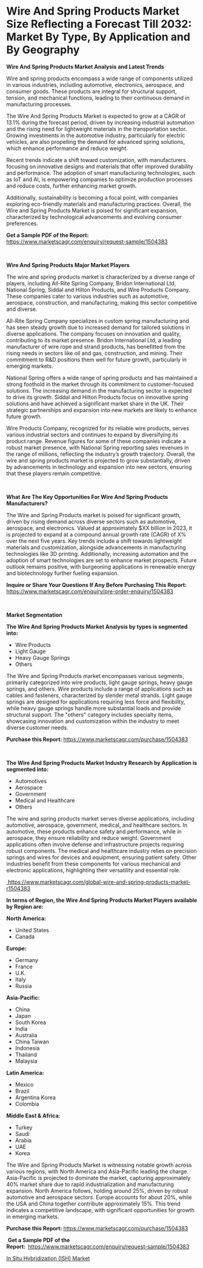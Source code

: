 <p><h1>Wire And Spring Products Market Size Reflecting a Forecast Till 2032: Market By Type, By Application and By Geography</h1></p><p><strong>Wire And Spring Products Market Analysis and Latest Trends</strong></p>
<p><p>Wire and spring products encompass a wide range of components utilized in various industries, including automotive, electronics, aerospace, and consumer goods. These products are integral for structural support, tension, and mechanical functions, leading to their continuous demand in manufacturing processes.</p><p>The Wire And Spring Products Market is expected to grow at a CAGR of 13.1% during the forecast period, driven by increasing industrial automation and the rising need for lightweight materials in the transportation sector. Growing investments in the automotive industry, particularly for electric vehicles, are also propelling the demand for advanced spring solutions, which enhance performance and reduce weight.</p><p>Recent trends indicate a shift toward customization, with manufacturers focusing on innovative designs and materials that offer improved durability and performance. The adoption of smart manufacturing technologies, such as IoT and AI, is empowering companies to optimize production processes and reduce costs, further enhancing market growth.</p><p>Additionally, sustainability is becoming a focal point, with companies exploring eco-friendly materials and manufacturing practices. Overall, the Wire and Spring Products Market is poised for significant expansion, characterized by technological advancements and evolving consumer preferences.</p></p>
<p><strong>Get a Sample PDF of the Report:&nbsp;</strong> <a href="https://www.marketscagr.com/enquiry/request-sample/1504383?utm_campaign=2565&utm_medium=2&utm_source=Github&utm_content=ia&utm_term=23032025&utm_id=wire-and-spring-products">https://www.marketscagr.com/enquiry/request-sample/1504383</a></p>
<p>&nbsp;</p>
<p><strong>Wire And Spring Products Major Market Players</strong></p>
<p><p>The wire and spring products market is characterized by a diverse range of players, including All-Rite Spring Company, Bridon International Ltd, National Spring, Siddal and Hilton Products, and Wire Products Company. These companies cater to various industries such as automotive, aerospace, construction, and manufacturing, making this sector competitive and diverse.</p><p>All-Rite Spring Company specializes in custom spring manufacturing and has seen steady growth due to increased demand for tailored solutions in diverse applications. The company focuses on innovation and quality, contributing to its market presence. Bridon International Ltd, a leading manufacturer of wire rope and strand products, has benefitted from the rising needs in sectors like oil and gas, construction, and mining. Their commitment to R&D positions them well for future growth, particularly in emerging markets.</p><p>National Spring offers a wide range of spring products and has maintained a strong foothold in the market through its commitment to customer-focused solutions. The increasing demand in the manufacturing sector is expected to drive its growth. Siddal and Hilton Products focus on innovative spring solutions and have achieved a significant market share in the UK. Their strategic partnerships and expansion into new markets are likely to enhance future growth.</p><p>Wire Products Company, recognized for its reliable wire products, serves various industrial sectors and continues to expand by diversifying its product range. Revenue figures for some of these companies indicate a robust market presence, with National Spring reporting sales revenues in the range of millions, reflecting the industry’s growth trajectory. Overall, the wire and spring products market is projected to grow substantially, driven by advancements in technology and expansion into new sectors, ensuring that these players remain competitive.</p></p>
<p>&nbsp;</p>
<p><strong>What Are The Key Opportunities For Wire And Spring Products Manufacturers?</strong></p>
<p><p>The Wire and Spring Products market is poised for significant growth, driven by rising demand across diverse sectors such as automotive, aerospace, and electronics. Valued at approximately $XX billion in 2023, it is projected to expand at a compound annual growth rate (CAGR) of X% over the next five years. Key trends include a shift towards lightweight materials and customization, alongside advancements in manufacturing technologies like 3D printing. Additionally, increasing automation and the adoption of smart technologies are set to enhance market prospects. Future outlook remains positive, with burgeoning applications in renewable energy and biotechnology further fueling expansion.</p></p>
<p><strong>Inquire or Share Your Questions If Any Before Purchasing This Report:</strong> <a href="https://www.marketscagr.com/enquiry/pre-order-enquiry/1504383?utm_campaign=2565&utm_medium=2&utm_source=Github&utm_content=ia&utm_term=23032025&utm_id=wire-and-spring-products">https://www.marketscagr.com/enquiry/pre-order-enquiry/1504383</a></p>
<p>&nbsp;</p>
<p><strong>Market Segmentation</strong></p>
<p><strong>The Wire And Spring Products Market Analysis by types is segmented into:</strong></p>
<p><ul><li>Wire Products</li><li>Light Gauge</li><li>Heavy Gauge Springs</li><li>Others</li></ul></p>
<p><p>The Wire and Spring Products market encompasses various segments, primarily categorized into wire products, light gauge springs, heavy gauge springs, and others. Wire products include a range of applications such as cables and fasteners, characterized by slender metal strands. Light gauge springs are designed for applications requiring less force and flexibility, while heavy gauge springs handle more substantial loads and provide structural support. The "others" category includes specialty items, showcasing innovation and customization within the industry to meet diverse customer needs.</p></p>
<p><strong>Purchase this Report:&nbsp;</strong><a href="https://www.marketscagr.com/purchase/1504383?utm_campaign=2565&utm_medium=2&utm_source=Github&utm_content=ia&utm_term=23032025&utm_id=wire-and-spring-products">https://www.marketscagr.com/purchase/1504383</a></p>
<p>&nbsp;</p>
<p><strong>The Wire And Spring Products Market Industry Research by Application is segmented into:</strong></p>
<p><ul><li>Automotives</li><li>Aerospace</li><li>Government</li><li>Medical and Healthcare</li><li>Others</li></ul></p>
<p><p>The wire and spring products market serves diverse applications, including automotive, aerospace, government, medical, and healthcare sectors. In automotive, these products enhance safety and performance, while in aerospace, they ensure reliability and reduce weight. Government applications often involve defense and infrastructure projects requiring robust components. The medical and healthcare industry relies on precision springs and wires for devices and equipment, ensuring patient safety. Other industries benefit from these components for various mechanical and electronic applications, highlighting their versatility and essential role.</p></p>
<p><a href="https://www.marketscagr.com/global-wire-and-spring-products-market-r1504383?utm_campaign=2565&utm_medium=2&utm_source=Github&utm_content=ia&utm_term=23032025&utm_id=wire-and-spring-products">&nbsp;https://www.marketscagr.com/global-wire-and-spring-products-market-r1504383</a></p>
<p><strong>In terms of Region, the Wire And Spring Products Market Players available by Region are:</strong></p>
<p>
    <p> <strong> North America: </strong>
        <ul>
            <li>United States</li>
            <li>Canada</li>
        </ul>
        </p> 
    <p> <strong> Europe: </strong>
        <ul>
            <li>Germany</li>
            <li>France</li>
            <li>U.K.</li>
            <li>Italy</li>
            <li>Russia</li>
        </ul>
        </p> 
    <p> <strong> Asia-Pacific: </strong>
        <ul>
            <li>China</li>
            <li>Japan</li>
            <li>South Korea</li>
            <li>India</li>
            <li>Australia</li>
            <li>China Taiwan</li>
            <li>Indonesia</li>
            <li>Thailand</li>
            <li>Malaysia</li>
        </ul>
        </p> 
    <p> <strong> Latin America: </strong>
        <ul>
            <li>Mexico</li>
            <li>Brazil</li>
            <li>Argentina Korea</li>
            <li>Colombia</li>
        </ul>
        </p> 
    <p> <strong> Middle East & Africa: </strong>
        <ul>
            <li>Turkey</li>
            <li>Saudi</li>
            <li>Arabia</li>
            <li>UAE</li>
            <li>Korea</li>
        </ul>
    </p>
    </p>
<p><p>The Wire and Spring Products Market is witnessing notable growth across various regions, with North America and Asia-Pacific leading the charge. Asia-Pacific is projected to dominate the market, capturing approximately 40% market share due to rapid industrialization and manufacturing expansion. North America follows, holding around 25%, driven by robust automotive and aerospace sectors. Europe accounts for about 20%, while the USA and China together contribute approximately 15%. This trend indicates a competitive landscape, with significant opportunities for growth in emerging markets.</p></p>
<p><strong>Purchase this Report: </strong><a href="https://www.marketscagr.com/purchase/1504383?utm_campaign=2565&utm_medium=2&utm_source=Github&utm_content=ia&utm_term=23032025&utm_id=wire-and-spring-products">https://www.marketscagr.com/purchase/1504383</a></p>
<p>&nbsp;<strong>Get a Sample PDF of the Report:&nbsp;&nbsp;</strong><a href="https://www.marketscagr.com/enquiry/request-sample/1504383?utm_campaign=2565&utm_medium=2&utm_source=Github&utm_content=ia&utm_term=23032025&utm_id=wire-and-spring-products">https://www.marketscagr.com/enquiry/request-sample/1504383</a></p>
<p><strong></strong></p>
<p><p><a href="https://github.com/shirleenfraker87/Market-Research-Report-List-1/blob/main/in-situ-hybridization-ish-market.md?utm_campaign=2565&utm_medium=2&utm_source=Github&utm_content=ia&utm_term=23032025&utm_id=wire-and-spring-products">In Situ Hybridization (ISH) Market</a></p></p>